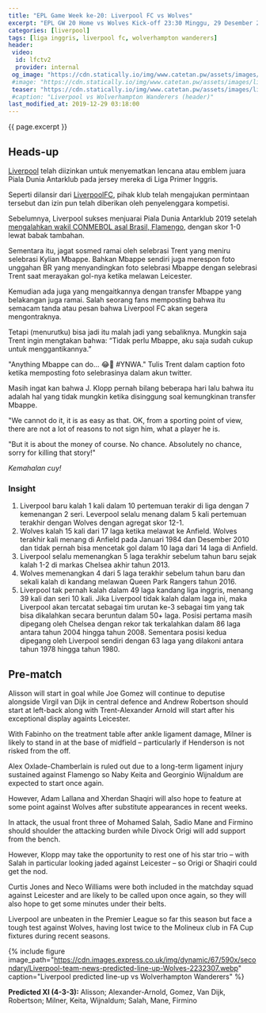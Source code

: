 ```yaml
---
title: "EPL Game Week ke-20: Liverpool FC vs Wolves"
excerpt: "EPL GW 20 Home vs Wolves Kick-off 23:30 Minggu, 29 Desember 2019."
categories: [liverpool]
tags: [liga inggris, liverpool fc, wolverhampton wanderers]
header:
 video:
  id: lfctv2
  provider: internal
 og_image: "https://cdn.statically.io/img/www.catetan.pw/assets/images/livwol.jpg?quality=90"
 #image: "https://cdn.statically.io/img/www.catetan.pw/assets/images/livwol.jpg?filter=grayscale"
 teaser: "https://cdn.statically.io/img/www.catetan.pw/assets/images/livwol.jpg?width=380&quality=90"
 #caption: "Liverpool vs Wolverhampton Wanderers (header)"
last_modified_at: 2019-12-29 03:18:00
---
```

{{ page.excerpt }}

## Heads-up

[Liverpool](https://www.catetan.pw/liverpool/catatan-tanding-dan-jadwal-streaming/) telah diizinkan untuk menyematkan lencana atau emblem juara Piala Dunia Antarklub pada jersey mereka di Liga Primer Inggris.

Seperti dilansir dari [LiverpoolFC](https://www.liverpoolfc.com/amp/news/first-team/380298-liverpool-to-wear-fifa-champions-badge-against-wolves), pihak klub telah mengajukan permintaan tersebut dan izin pun telah diberikan oleh penyelenggara kompetisi.

Sebelumnya, Liverpool sukses menjuarai Piala Dunia Antarklub 2019 setelah [mengalahkan wakil CONMEBOL asal Brasil, Flamengo](/liverpoo/cwc-vs-flamengo/), dengan skor 1-0 lewat babak tambahan.

Sementara itu, jagat sosmed ramai oleh selebrasi Trent yang meniru selebrasi Kylian Mbappe. Bahkan Mbappe sendiri juga merespon foto unggahan BR yang menyandingkan foto selebrasi Mbappe dengan selebrasi Trent saat merayakan gol-nya ketika melawan Leicester.

Kemudian ada juga yang mengaitkannya dengan transfer Mbappe yang belakangan juga ramai. Salah seorang fans memposting bahwa itu semacam tanda atau pesan bahwa Liverpool FC akan segera mengontraknya.

Tetapi (menurutku) bisa jadi itu malah jadi yang sebaliknya. Mungkin saja Trent ingin mengtakan bahwa: “Tidak perlu Mbappe, aku saja sudah cukup untuk menggantikannya.”

"Anything Mbappe can do... 😂🔴 #YNWA." Tulis Trent dalam caption foto ketika memposting foto selebrasinya dalam akun twitter.

Masih ingat kan bahwa J. Klopp pernah bilang beberapa hari lalu bahwa itu adalah hal yang tidak mungkin ketika disinggung soal kemungkinan transfer Mbappe.

"We cannot do it, it is as easy as that. OK, from a sporting point of view, there are not a lot of reasons to not sign him, what a player he is.

"But it is about the money of course. No chance. Absolutely no chance, sorry for killing that story!"

_Kemahalan cuy!_

### Insight

1. Liverpool baru kalah 1 kali dalam 10 pertemuan terakir di liga dengan 7 kemenangan 2 seri. Leverpool selalu menang dalam 5 kali pertemuan terakhir dengan Wolves dengan agregat skor 12-1.
2. Wolves kalah 15 kali dari 17 laga ketika melawat ke Anfield. Wolves terakhir kali menang di Anfield pada Januari 1984 dan Desember 2010 dan tidak pernah bisa mencetak gol dalam 10 laga dari 14 laga di Anfield.
3. Liverpool selalu memenangkan 5 laga terakhir sebelum tahun baru sejak kalah 1-2 di markas Chelsea akhir tahun 2013.
4. Wolves memenangkan 4 dari 5 laga terakhir sebelum tahun baru dan sekali kalah di kandang melawan Queen Park Rangers tahun 2016.
5. Liverpool tak pernah kalah dalam 49 laga kandang liga inggris, menang 39 kali dan seri 10 kali. Jika Liverpool tidak kalah dalam laga ini, maka Liverpool akan tercatat sebagai tim urutan ke-3 sebagai tim yang tak bisa dikalahkan secara beruntun dalam 50+ laga. Posisi pertama masih dipegang oleh Chelsea dengan rekor tak terkalahkan dalam 86 laga antara tahun 2004 hingga tahun 2008. Sementara posisi kedua dipegang oleh Liverpool sendiri dengan 63 laga yang dilakoni antara tahun 1978 hingga tahun 1980.

## Pre-match

Alisson will start in goal while Joe Gomez will continue to deputise alongside Virgil van Dijk in central defence and Andrew Robertson should start at left-back along with Trent-Alexander Arnold will start after his exceptional display againts Leicester.

With Fabinho on the treatment table after ankle ligament damage, Milner is likely to stand in at the base of midfield – particularly if Henderson is not risked from the off.

Alex Oxlade-Chamberlain is ruled out due to a long-term ligament injury sustained against Flamengo so Naby Keita and Georginio Wijnaldum are expected to start once again.

However, Adam Lallana and Xherdan Shaqiri will also hope to feature at some point against Wolves after substitute appearances in recent weeks.

In attack, the usual front three of Mohamed Salah, Sadio Mane and Firmino should shoulder the attacking burden while Divock Origi will add support from the bench.

However, Klopp may take the opportunity to rest one of his star trio – with Salah in particular looking jaded against Leicester – so Origi or Shaqiri could get the nod.

Curtis Jones and Neco Williams were both included in the matchday squad against Leicester and are likely to be called upon once again, so they will also hope to get some minutes under their belts.

Liverpool are unbeaten in the Premier League so far this season but face a tough test against Wolves, having lost twice to the Molineux club in FA Cup fixtures during recent seasons.

{% include figure image_path="https://cdn.images.express.co.uk/img/dynamic/67/590x/secondary/Liverpool-team-news-predicted-line-up-Wolves-2232307.webp" caption="Liverpool predicted line-up vs Wolverhampton Wanderers" %}

**Predicted XI (4-3-3):** Alisson; Alexander-Arnold, Gomez, Van Dijk, Robertson; Milner, Keita, Wijnaldum; Salah, Mane, Firmino
